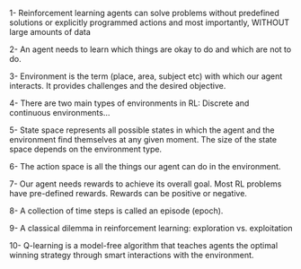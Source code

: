 1- Reinforcement learning agents can solve problems without predefined solutions or explicitly programmed actions and most importantly, WITHOUT large amounts of data

2- An agent needs to learn which things are okay to do and which are not to do.

3- Environment is the term (place, area, subject etc) with which our agent interacts. It provides challenges and the desired objective.

4- There are two main types of environments in RL: Discrete and continuous environments...
  
5- State space represents all possible states in which the agent and the environment find themselves at any given moment. The size of the state space depends on the environment type.

6- The action space is all the things our agent can do in the environment.

7- Our agent needs rewards to achieve its overall goal. Most RL problems have pre-defined rewards. Rewards can be positive or negative.

8- A collection of time steps is called an episode (epoch).

9- A classical dilemma in reinforcement learning: exploration vs. exploitation

10- Q-learning is a model-free algorithm that teaches agents the optimal winning strategy through smart interactions with the environment.

